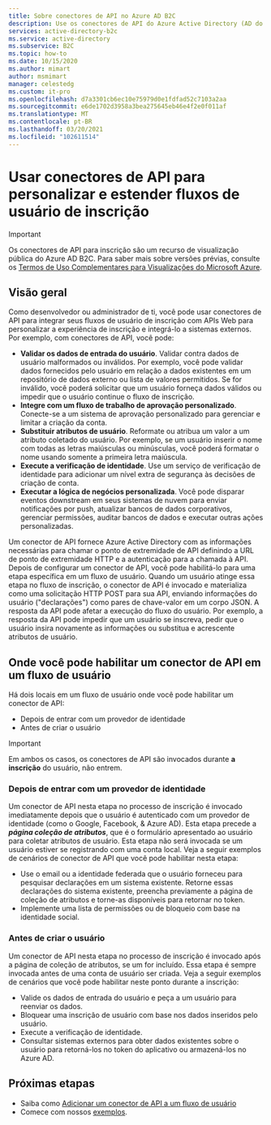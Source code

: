 ```yaml
---
title: Sobre conectores de API no Azure AD B2C
description: Use os conectores de API do Azure Active Directory (AD do Azure) para personalizar e estender seus fluxos de usuário de inscrição usando APIs da Web.
services: active-directory-b2c
ms.service: active-directory
ms.subservice: B2C
ms.topic: how-to
ms.date: 10/15/2020
ms.author: mimart
author: msmimart
manager: celestedg
ms.custom: it-pro
ms.openlocfilehash: d7a3301cb6ec10e75979d0e1fdfad52c7103a2aa
ms.sourcegitcommit: e6de1702d3958a3bea275645eb46e4f2e0f011af
ms.translationtype: MT
ms.contentlocale: pt-BR
ms.lasthandoff: 03/20/2021
ms.locfileid: "102611514"
---
```

# <a name="use-api-connectors-to-customize-and-extend-sign-up-user-flows"></a>Usar conectores de API para personalizar e estender fluxos de usuário de inscrição

> [!IMPORTANT]
> Os conectores de API para inscrição são um recurso de visualização pública do Azure AD B2C. Para saber mais sobre versões prévias, consulte os [Termos de Uso Complementares para Visualizações do Microsoft Azure](https://azure.microsoft.com/support/legal/preview-supplemental-terms/).

## <a name="overview"></a>Visão geral 
Como desenvolvedor ou administrador de ti, você pode usar conectores de API para integrar seus fluxos de usuário de inscrição com APIs Web para personalizar a experiência de inscrição e integrá-lo a sistemas externos. Por exemplo, com conectores de API, você pode:

- **Validar os dados de entrada do usuário**. Validar contra dados de usuário malformados ou inválidos. Por exemplo, você pode validar dados fornecidos pelo usuário em relação a dados existentes em um repositório de dados externo ou lista de valores permitidos. Se for inválido, você poderá solicitar que um usuário forneça dados válidos ou impedir que o usuário continue o fluxo de inscrição.
- **Integre com um fluxo de trabalho de aprovação personalizado**. Conecte-se a um sistema de aprovação personalizado para gerenciar e limitar a criação da conta.
- **Substituir atributos de usuário**. Reformate ou atribua um valor a um atributo coletado do usuário. Por exemplo, se um usuário inserir o nome com todas as letras maiúsculas ou minúsculas, você poderá formatar o nome usando somente a primeira letra maiúscula. 
- **Execute a verificação de identidade**. Use um serviço de verificação de identidade para adicionar um nível extra de segurança às decisões de criação de conta.
- **Executar a lógica de negócios personalizada**. Você pode disparar eventos downstream em seus sistemas de nuvem para enviar notificações por push, atualizar bancos de dados corporativos, gerenciar permissões, auditar bancos de dados e executar outras ações personalizadas.

Um conector de API fornece Azure Active Directory com as informações necessárias para chamar o ponto de extremidade de API definindo a URL de ponto de extremidade HTTP e a autenticação para a chamada à API. Depois de configurar um conector de API, você pode habilitá-lo para uma etapa específica em um fluxo de usuário. Quando um usuário atinge essa etapa no fluxo de inscrição, o conector de API é invocado e materializa como uma solicitação HTTP POST para sua API, enviando informações do usuário ("declarações") como pares de chave-valor em um corpo JSON. A resposta da API pode afetar a execução do fluxo do usuário. Por exemplo, a resposta da API pode impedir que um usuário se inscreva, pedir que o usuário insira novamente as informações ou substitua e acrescente atributos de usuário.

## <a name="where-you-can-enable-an-api-connector-in-a-user-flow"></a>Onde você pode habilitar um conector de API em um fluxo de usuário

Há dois locais em um fluxo de usuário onde você pode habilitar um conector de API:

- Depois de entrar com um provedor de identidade
- Antes de criar o usuário

> [!IMPORTANT]
> Em ambos os casos, os conectores de API são invocados durante **a inscrição** do usuário, não entrem.

### <a name="after-signing-in-with-an-identity-provider"></a>Depois de entrar com um provedor de identidade

Um conector de API nesta etapa no processo de inscrição é invocado imediatamente depois que o usuário é autenticado com um provedor de identidade (como o Google, Facebook, & Azure AD). Esta etapa precede a ***página coleção de atributos***, que é o formulário apresentado ao usuário para coletar atributos de usuário. Esta etapa não será invocada se um usuário estiver se registrando com uma conta local. Veja a seguir exemplos de cenários de conector de API que você pode habilitar nesta etapa:

- Use o email ou a identidade federada que o usuário forneceu para pesquisar declarações em um sistema existente. Retorne essas declarações do sistema existente, preencha previamente a página de coleção de atributos e torne-as disponíveis para retornar no token.
- Implemente uma lista de permissões ou de bloqueio com base na identidade social.

### <a name="before-creating-the-user"></a>Antes de criar o usuário

Um conector de API nesta etapa no processo de inscrição é invocado após a página de coleção de atributos, se um for incluído. Essa etapa é sempre invocada antes de uma conta de usuário ser criada. Veja a seguir exemplos de cenários que você pode habilitar neste ponto durante a inscrição:

- Valide os dados de entrada do usuário e peça a um usuário para reenviar os dados.
- Bloquear uma inscrição de usuário com base nos dados inseridos pelo usuário.
- Execute a verificação de identidade.
- Consultar sistemas externos para obter dados existentes sobre o usuário para retorná-los no token do aplicativo ou armazená-los no Azure AD.


## <a name="next-steps"></a>Próximas etapas
- Saiba como [Adicionar um conector de API a um fluxo de usuário](add-api-connector.md)
- Comece com nossos [exemplos](code-samples.md#api-connectors).
<!-- - Learn how to [add a custom approval system to self-service sign-up](add-approvals.md) -->